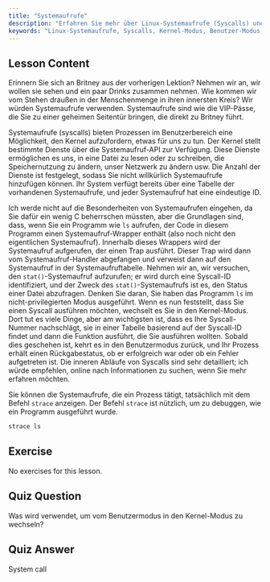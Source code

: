 ```yaml
---
title: "Systemaufrufe"
description: "Erfahren Sie mehr über Linux-Systemaufrufe (Syscalls) und wie sie mit dem Kernel interagieren. Verstehen Sie den Benutzer- und Kernel-Modus und verwenden Sie `strace` zum Debuggen. Beginnen Sie Ihre Linux-Reise!"
keywords: "Linux-Systemaufrufe, Syscalls, Kernel-Modus, Benutzer-Modus, strace-Befehl, Linux-Tutorial, Linux für Anfänger, Linux-Anleitung"
---
```


## Lesson Content

Erinnern Sie sich an Britney aus der vorherigen Lektion? Nehmen wir an, wir wollen sie sehen und ein paar Drinks zusammen nehmen. Wie kommen wir vom Stehen draußen in der Menschenmenge in ihren innersten Kreis? Wir würden Systemaufrufe verwenden. Systemaufrufe sind wie die VIP-Pässe, die Sie zu einer geheimen Seitentür bringen, die direkt zu Britney führt.

Systemaufrufe (syscalls) bieten Prozessen im Benutzerbereich eine Möglichkeit, den Kernel aufzufordern, etwas für uns zu tun. Der Kernel stellt bestimmte Dienste über die Systemaufruf-API zur Verfügung. Diese Dienste ermöglichen es uns, in eine Datei zu lesen oder zu schreiben, die Speichernutzung zu ändern, unser Netzwerk zu ändern usw. Die Anzahl der Dienste ist festgelegt, sodass Sie nicht willkürlich Systemaufrufe hinzufügen können. Ihr System verfügt bereits über eine Tabelle der vorhandenen Systemaufrufe, und jeder Systemaufruf hat eine eindeutige ID.

Ich werde nicht auf die Besonderheiten von Systemaufrufen eingehen, da Sie dafür ein wenig C beherrschen müssten, aber die Grundlagen sind, dass, wenn Sie ein Programm wie `ls` aufrufen, der Code in diesem Programm einen Systemaufruf-Wrapper enthält (also noch nicht den eigentlichen Systemaufruf). Innerhalb dieses Wrappers wird der Systemaufruf aufgerufen, der einen Trap ausführt. Dieser Trap wird dann vom Systemaufruf-Handler abgefangen und verweist dann auf den Systemaufruf in der Systemaufruftabelle. Nehmen wir an, wir versuchen, den `stat()`-Systemaufruf aufzurufen; er wird durch eine Syscall-ID identifiziert, und der Zweck des `stat()`-Systemaufrufs ist es, den Status einer Datei abzufragen. Denken Sie daran, Sie haben das Programm `ls` im nicht-privilegierten Modus ausgeführt. Wenn es nun feststellt, dass Sie einen Syscall ausführen möchten, wechselt es Sie in den Kernel-Modus. Dort tut es viele Dinge, aber am wichtigsten ist, dass es Ihre Syscall-Nummer nachschlägt, sie in einer Tabelle basierend auf der Syscall-ID findet und dann die Funktion ausführt, die Sie ausführen wollten. Sobald dies geschehen ist, kehrt es in den Benutzermodus zurück, und Ihr Prozess erhält einen Rückgabestatus, ob er erfolgreich war oder ob ein Fehler aufgetreten ist. Die inneren Abläufe von Syscalls sind sehr detailliert; ich würde empfehlen, online nach Informationen zu suchen, wenn Sie mehr erfahren möchten.

Sie können die Systemaufrufe, die ein Prozess tätigt, tatsächlich mit dem Befehl `strace` anzeigen. Der Befehl `strace` ist nützlich, um zu debuggen, wie ein Programm ausgeführt wurde.

```bash
strace ls
```

## Exercise

No exercises for this lesson.

## Quiz Question

Was wird verwendet, um vom Benutzermodus in den Kernel-Modus zu wechseln?

## Quiz Answer

System call
